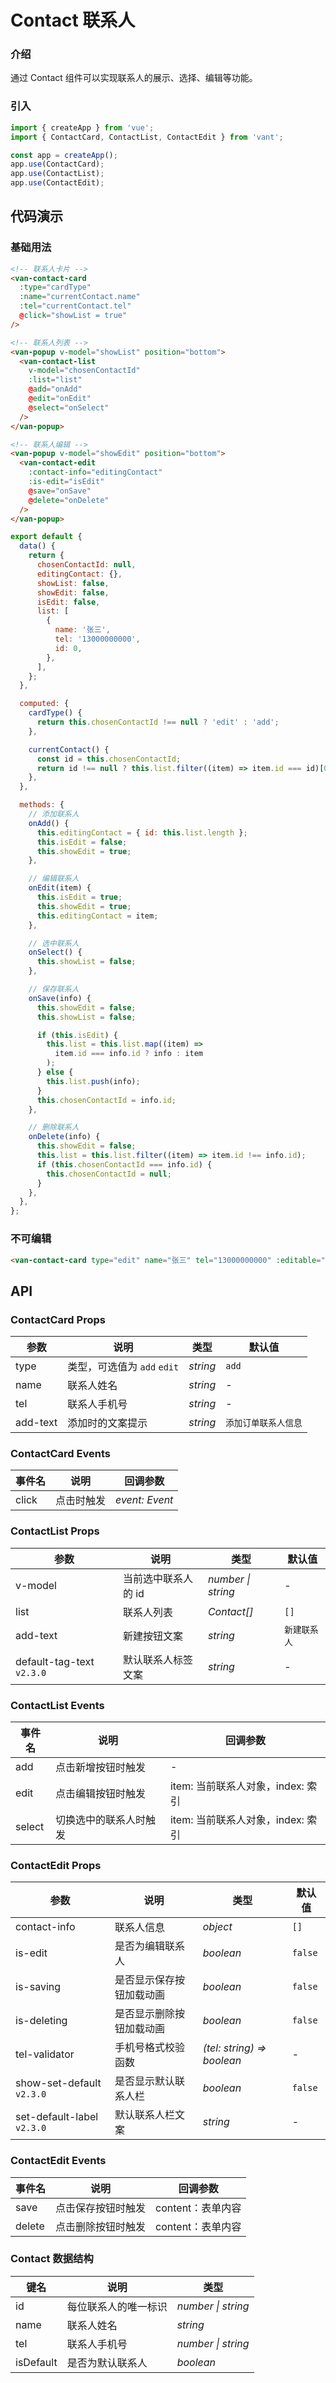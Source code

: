 # Contact 联系人

### 介绍

通过 Contact 组件可以实现联系人的展示、选择、编辑等功能。

### 引入

```js
import { createApp } from 'vue';
import { ContactCard, ContactList, ContactEdit } from 'vant';

const app = createApp();
app.use(ContactCard);
app.use(ContactList);
app.use(ContactEdit);
```

## 代码演示

### 基础用法

```html
<!-- 联系人卡片 -->
<van-contact-card
  :type="cardType"
  :name="currentContact.name"
  :tel="currentContact.tel"
  @click="showList = true"
/>

<!-- 联系人列表 -->
<van-popup v-model="showList" position="bottom">
  <van-contact-list
    v-model="chosenContactId"
    :list="list"
    @add="onAdd"
    @edit="onEdit"
    @select="onSelect"
  />
</van-popup>

<!-- 联系人编辑 -->
<van-popup v-model="showEdit" position="bottom">
  <van-contact-edit
    :contact-info="editingContact"
    :is-edit="isEdit"
    @save="onSave"
    @delete="onDelete"
  />
</van-popup>
```

```js
export default {
  data() {
    return {
      chosenContactId: null,
      editingContact: {},
      showList: false,
      showEdit: false,
      isEdit: false,
      list: [
        {
          name: '张三',
          tel: '13000000000',
          id: 0,
        },
      ],
    };
  },

  computed: {
    cardType() {
      return this.chosenContactId !== null ? 'edit' : 'add';
    },

    currentContact() {
      const id = this.chosenContactId;
      return id !== null ? this.list.filter((item) => item.id === id)[0] : {};
    },
  },

  methods: {
    // 添加联系人
    onAdd() {
      this.editingContact = { id: this.list.length };
      this.isEdit = false;
      this.showEdit = true;
    },

    // 编辑联系人
    onEdit(item) {
      this.isEdit = true;
      this.showEdit = true;
      this.editingContact = item;
    },

    // 选中联系人
    onSelect() {
      this.showList = false;
    },

    // 保存联系人
    onSave(info) {
      this.showEdit = false;
      this.showList = false;

      if (this.isEdit) {
        this.list = this.list.map((item) =>
          item.id === info.id ? info : item
        );
      } else {
        this.list.push(info);
      }
      this.chosenContactId = info.id;
    },

    // 删除联系人
    onDelete(info) {
      this.showEdit = false;
      this.list = this.list.filter((item) => item.id !== info.id);
      if (this.chosenContactId === info.id) {
        this.chosenContactId = null;
      }
    },
  },
};
```

### 不可编辑

```html
<van-contact-card type="edit" name="张三" tel="13000000000" :editable="false" />
```

## API

### ContactCard Props

| 参数     | 说明                        | 类型     | 默认值               |
| -------- | --------------------------- | -------- | -------------------- |
| type     | 类型，可选值为 `add` `edit` | _string_ | `add`                |
| name     | 联系人姓名                  | _string_ | -                    |
| tel      | 联系人手机号                | _string_ | -                    |
| add-text | 添加时的文案提示            | _string_ | `添加订单联系人信息` |

### ContactCard Events

| 事件名 | 说明       | 回调参数       |
| ------ | ---------- | -------------- |
| click  | 点击时触发 | _event: Event_ |

### ContactList Props

| 参数 | 说明 | 类型 | 默认值 |
| --- | --- | --- | --- |
| v-model | 当前选中联系人的 id | _number \| string_ | - |
| list | 联系人列表 | _Contact[]_ | `[]` |
| add-text | 新建按钮文案 | _string_ | `新建联系人` |
| default-tag-text `v2.3.0` | 默认联系人标签文案 | _string_ | - |

### ContactList Events

| 事件名 | 说明                   | 回调参数                          |
| ------ | ---------------------- | --------------------------------- |
| add    | 点击新增按钮时触发     | -                                 |
| edit   | 点击编辑按钮时触发     | item: 当前联系人对象，index: 索引 |
| select | 切换选中的联系人时触发 | item: 当前联系人对象，index: 索引 |

### ContactEdit Props

| 参数 | 说明 | 类型 | 默认值 |
| --- | --- | --- | --- |
| contact-info | 联系人信息 | _object_ | `[]` |
| is-edit | 是否为编辑联系人 | _boolean_ | `false` |
| is-saving | 是否显示保存按钮加载动画 | _boolean_ | `false` |
| is-deleting | 是否显示删除按钮加载动画 | _boolean_ | `false` |
| tel-validator | 手机号格式校验函数 | _(tel: string) => boolean_ | - |
| show-set-default `v2.3.0` | 是否显示默认联系人栏 | _boolean_ | `false` |
| set-default-label `v2.3.0` | 默认联系人栏文案 | _string_ | - |

### ContactEdit Events

| 事件名 | 说明               | 回调参数          |
| ------ | ------------------ | ----------------- |
| save   | 点击保存按钮时触发 | content：表单内容 |
| delete | 点击删除按钮时触发 | content：表单内容 |

### Contact 数据结构

| 键名      | 说明                 | 类型               |
| --------- | -------------------- | ------------------ |
| id        | 每位联系人的唯一标识 | _number \| string_ |
| name      | 联系人姓名           | _string_           |
| tel       | 联系人手机号         | _number \| string_ |
| isDefault | 是否为默认联系人     | _boolean_          |
